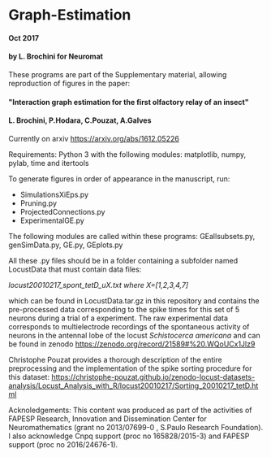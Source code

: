 # Graph-Estimation

#### Oct 2017
#### by L. Brochini for Neuromat

These programs are part of the Supplementary material, allowing reproduction of figures in the paper:


 #### "Interaction graph estimation for the first olfactory relay of an insect"
 #### L. Brochini, P.Hodara, C.Pouzat, A.Galves 


Currently on arxiv
https://arxiv.org/abs/1612.05226

Requirements:
Python 3 with the following modules: matplotlib, numpy, pylab, time and itertools

To generate figures in order of appearance in the manuscript, run: 
* SimulationsXiEps.py
* Pruning.py
* ProjectedConnections.py
* ExperimentalGE.py

The following modules are called within these programs: GEallsubsets.py, genSimData.py, GE.py, GEplots.py

All these .py files should be in a folder containing a subfolder named LocustData that must contain data files:

*locust20010217_spont_tetD_uX.txt where X=[1,2,3,4,7]*

which can be found in LocustData.tar.gz in this repository and contains the pre-processed data corresponding to the spike times for this set of 5 neurons during a trial of a experiment. The raw experimental data corresponds to multielectrode recordings of the spontaneous activity of neurons in the antennal lobe of the locust *Schistocerca americana* and can be found in zenodo
https://zenodo.org/record/21589#%20.WQoUCx1Jlz9

Christophe Pouzat provides a thorough description of the entire preprocessing and the implementation of the spike sorting procedure for this dataset:
https://christophe-pouzat.github.io/zenodo-locust-datasets-analysis/Locust_Analysis_with_R/locust20010217/Sorting_20010217_tetD.html

Acknoledgements: This content was produced as part of the activities of FAPESP  Research, Innovation and Dissemination Center for Neuromathematics (grant no 2013/07699-0 , S.Paulo Research Foundation). I also acknowledge Cnpq support (proc no 165828/2015-3) and FAPESP support (proc no 2016/24676-1).
